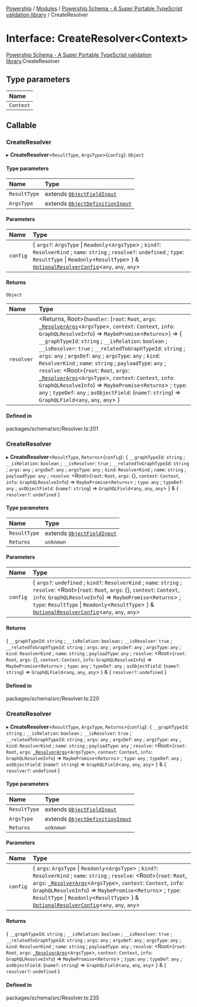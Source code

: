 [Powership](../README.md) / [Modules](../modules.md) / [Powership Schema - A Super Portable TypeScript validation library](../modules/Powership_Schema___A_Super_Portable_TypeScript_validation_library.md) / CreateResolver

# Interface: CreateResolver<Context\>

[Powership Schema - A Super Portable TypeScript validation library](../modules/Powership_Schema___A_Super_Portable_TypeScript_validation_library.md).CreateResolver

## Type parameters

| Name |
| :------ |
| `Context` |

## Callable

### CreateResolver

▸ **CreateResolver**<`ResultType`, `ArgsType`\>(`config`): `Object`

#### Type parameters

| Name | Type |
| :------ | :------ |
| `ResultType` | extends [`ObjectFieldInput`](../modules/Powership_Schema___A_Super_Portable_TypeScript_validation_library.md#objectfieldinput) |
| `ArgsType` | extends [`ObjectDefinitionInput`](../modules/Powership_Schema___A_Super_Portable_TypeScript_validation_library.md#objectdefinitioninput) |

#### Parameters

| Name | Type |
| :------ | :------ |
| `config` | { `args?`: `ArgsType` \| `Readonly`<`ArgsType`\> ; `kind?`: `ResolverKind` ; `name`: `string` ; `resolve?`: `undefined` ; `type`: `ResultType` \| `Readonly`<`ResultType`\>  } & [`OptionalResolverConfig`](../modules/Powership_Schema___A_Super_Portable_TypeScript_validation_library.md#optionalresolverconfig)<`any`, `any`, `any`\> |

#### Returns

`Object`

| Name | Type |
| :------ | :------ |
| `resolver` | <Returns, Root\>(`handler`: (`root`: `Root`, `args`: [`_ResolverArgs`](../modules/Powership_Schema___A_Super_Portable_TypeScript_validation_library.md#_resolverargs)<`ArgsType`\>, `context`: `Context`, `info`: `GraphQLResolveInfo`) => `MaybePromise`<`Returns`\>) => { `__graphTypeId`: `string` ; `__isRelation`: `boolean` ; `__isResolver`: ``true`` ; `__relatedToGraphTypeId`: `string` ; `args`: `any` ; `argsDef`: `any` ; `argsType`: `any` ; `kind`: `ResolverKind` ; `name`: `string` ; `payloadType`: `any` ; `resolve`: <Root\>(`root`: `Root`, `args`: [`_ResolverArgs`](../modules/Powership_Schema___A_Super_Portable_TypeScript_validation_library.md#_resolverargs)<`ArgsType`\>, `context`: `Context`, `info`: `GraphQLResolveInfo`) => `MaybePromise`<`Returns`\> ; `type`: `any` ; `typeDef`: `any` ; `asObjectField`: (`name?`: `string`) => `GraphQLField`<`any`, `any`, `any`\>  } |

#### Defined in

packages/schema/src/Resolver.ts:201

### CreateResolver

▸ **CreateResolver**<`ResultType`, `Returns`\>(`config`): { `__graphTypeId`: `string` ; `__isRelation`: `boolean` ; `__isResolver`: ``true`` ; `__relatedToGraphTypeId`: `string` ; `args`: `any` ; `argsDef`: `any` ; `argsType`: `any` ; `kind`: `ResolverKind` ; `name`: `string` ; `payloadType`: `any` ; `resolve`: <Root\>(`root`: `Root`, `args`: {}, `context`: `Context`, `info`: `GraphQLResolveInfo`) => `MaybePromise`<`Returns`\> ; `type`: `any` ; `typeDef`: `any` ; `asObjectField`: (`name?`: `string`) => `GraphQLField`<`any`, `any`, `any`\>  } & { `resolver?`: `undefined`  }

#### Type parameters

| Name | Type |
| :------ | :------ |
| `ResultType` | extends [`ObjectFieldInput`](../modules/Powership_Schema___A_Super_Portable_TypeScript_validation_library.md#objectfieldinput) |
| `Returns` | `unknown` |

#### Parameters

| Name | Type |
| :------ | :------ |
| `config` | { `args?`: `undefined` ; `kind?`: `ResolverKind` ; `name`: `string` ; `resolve`: <Root\>(`root`: `Root`, `args`: {}, `context`: `Context`, `info`: `GraphQLResolveInfo`) => `MaybePromise`<`Returns`\> ; `type`: `ResultType` \| `Readonly`<`ResultType`\>  } & [`OptionalResolverConfig`](../modules/Powership_Schema___A_Super_Portable_TypeScript_validation_library.md#optionalresolverconfig)<`any`, `any`, `any`\> |

#### Returns

{ `__graphTypeId`: `string` ; `__isRelation`: `boolean` ; `__isResolver`: ``true`` ; `__relatedToGraphTypeId`: `string` ; `args`: `any` ; `argsDef`: `any` ; `argsType`: `any` ; `kind`: `ResolverKind` ; `name`: `string` ; `payloadType`: `any` ; `resolve`: <Root\>(`root`: `Root`, `args`: {}, `context`: `Context`, `info`: `GraphQLResolveInfo`) => `MaybePromise`<`Returns`\> ; `type`: `any` ; `typeDef`: `any` ; `asObjectField`: (`name?`: `string`) => `GraphQLField`<`any`, `any`, `any`\>  } & { `resolver?`: `undefined`  }

#### Defined in

packages/schema/src/Resolver.ts:220

### CreateResolver

▸ **CreateResolver**<`ResultType`, `ArgsType`, `Returns`\>(`config`): { `__graphTypeId`: `string` ; `__isRelation`: `boolean` ; `__isResolver`: ``true`` ; `__relatedToGraphTypeId`: `string` ; `args`: `any` ; `argsDef`: `any` ; `argsType`: `any` ; `kind`: `ResolverKind` ; `name`: `string` ; `payloadType`: `any` ; `resolve`: <Root\>(`root`: `Root`, `args`: [`_ResolverArgs`](../modules/Powership_Schema___A_Super_Portable_TypeScript_validation_library.md#_resolverargs)<`ArgsType`\>, `context`: `Context`, `info`: `GraphQLResolveInfo`) => `MaybePromise`<`Returns`\> ; `type`: `any` ; `typeDef`: `any` ; `asObjectField`: (`name?`: `string`) => `GraphQLField`<`any`, `any`, `any`\>  } & { `resolver?`: `undefined`  }

#### Type parameters

| Name | Type |
| :------ | :------ |
| `ResultType` | extends [`ObjectFieldInput`](../modules/Powership_Schema___A_Super_Portable_TypeScript_validation_library.md#objectfieldinput) |
| `ArgsType` | extends [`ObjectDefinitionInput`](../modules/Powership_Schema___A_Super_Portable_TypeScript_validation_library.md#objectdefinitioninput) |
| `Returns` | `unknown` |

#### Parameters

| Name | Type |
| :------ | :------ |
| `config` | { `args`: `ArgsType` \| `Readonly`<`ArgsType`\> ; `kind?`: `ResolverKind` ; `name`: `string` ; `resolve`: <Root\>(`root`: `Root`, `args`: [`_ResolverArgs`](../modules/Powership_Schema___A_Super_Portable_TypeScript_validation_library.md#_resolverargs)<`ArgsType`\>, `context`: `Context`, `info`: `GraphQLResolveInfo`) => `MaybePromise`<`Returns`\> ; `type`: `ResultType` \| `Readonly`<`ResultType`\>  } & [`OptionalResolverConfig`](../modules/Powership_Schema___A_Super_Portable_TypeScript_validation_library.md#optionalresolverconfig)<`any`, `any`, `any`\> |

#### Returns

{ `__graphTypeId`: `string` ; `__isRelation`: `boolean` ; `__isResolver`: ``true`` ; `__relatedToGraphTypeId`: `string` ; `args`: `any` ; `argsDef`: `any` ; `argsType`: `any` ; `kind`: `ResolverKind` ; `name`: `string` ; `payloadType`: `any` ; `resolve`: <Root\>(`root`: `Root`, `args`: [`_ResolverArgs`](../modules/Powership_Schema___A_Super_Portable_TypeScript_validation_library.md#_resolverargs)<`ArgsType`\>, `context`: `Context`, `info`: `GraphQLResolveInfo`) => `MaybePromise`<`Returns`\> ; `type`: `any` ; `typeDef`: `any` ; `asObjectField`: (`name?`: `string`) => `GraphQLField`<`any`, `any`, `any`\>  } & { `resolver?`: `undefined`  }

#### Defined in

packages/schema/src/Resolver.ts:235
